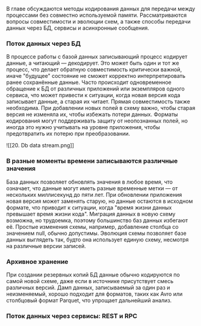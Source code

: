 В главе обсуждаются методы кодирования данных для передачи между процессами без совместно используемой памяти. Рассматриваются вопросы совместимости и эволюции схем, а также способы передачи данных через БД, сервисы и асинхронные сообщения.

### Поток данных через БД

В процессе работы с базой данных записывающий процесс кодирует данные, а читающий — декодирует. Это может быть один и тот же процесс, что делает обратную совместимость критически важной, иначе "будущее" состояние не сможет корректно интерпретировать ранее сохранённые данные. Часто происходит одновременное обращение к БД от различных приложений или экземпляров одного сервиса, что может привести к ситуации, когда новая версия кода записывает данные, а старая их читает. Прямая совместимость также необходима. При добавлении новых полей в схему важно, чтобы старая версия не изменяла их, чтобы избежать потери данных. Форматы кодирования могут поддерживать защиту от неопознанных полей, но иногда это нужно учитывать на уровне приложения, чтобы предотвратить их потерю при преобразовании.

![[20. Db data stream.png]]

### В разные моменты времени записываются различные значения

База данных позволяет обновлять значения в любое время, что означает, что данные могут иметь разные временные метки — от нескольких миллисекунд до пяти лет. При обновлении приложения новая версия может заменять старую, но данные остаются в исходном формате, что приводит к ситуации, когда "время жизни данных превышает время жизни кода". Миграция данных в новую схему возможна, но трудоемка, поэтому большинство баз данных избегают её. Простые изменения схемы, например, добавление столбца со значением null, обычно допустимы. Эволюция схемы позволяет базе данных выглядеть так, будто она использует единую схему, несмотря на различные версии записей.

### Архивное хранение

При создании резервных копий БД данные обычно кодируются по самой новой схеме, даже если в источнике присутствует смесь различных версий. Дамп данных, записываемый за один раз и неизменяемый, хорошо подходит для форматов, таких как Avro или столбцовый формат Parquet, что упрощает дальнейший анализ.

### Поток данных через сервисы: REST и RPC





